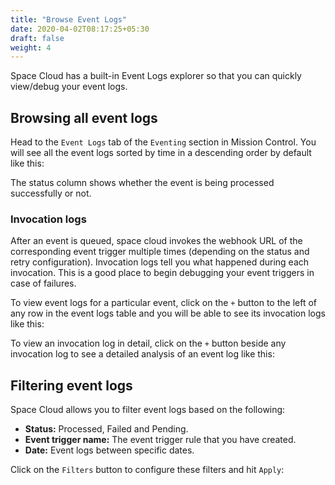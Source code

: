 ```yaml
---
title: "Browse Event Logs"
date: 2020-04-02T08:17:25+05:30
draft: false
weight: 4
---
```


Space Cloud has a built-in Event Logs explorer so that you can quickly view/debug your event logs.

## Browsing all event logs
Head to the `Event Logs` tab of the `Eventing` section in Mission Control. You will see all the event logs sorted by time in a descending order by default like this:

The status column shows whether the event is being processed successfully or not.

### Invocation logs
After an event is queued, space cloud invokes the webhook URL of the corresponding event trigger multiple times (depending on the status and retry configuration). Invocation logs tell you what happened during each invocation. This is a good place to begin debugging your event triggers in case of failures.

To view event logs for a particular event, click on the `+` button to the left of any row in the event logs table and you will be able to see its invocation logs like this:


To view an invocation log in detail, click on the `+` button beside any invocation log to see a detailed analysis of an event log like this:

## Filtering event logs

Space Cloud allows you to filter event logs based on the following:
- **Status:** Processed, Failed and Pending.
- **Event trigger name:** The event trigger rule that you have created.
- **Date:** Event logs between specific dates. 

Click on the `Filters` button to configure these filters and hit `Apply`: